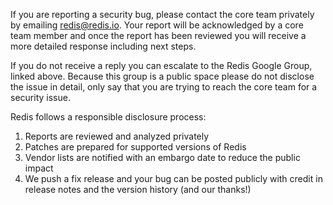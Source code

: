 If you are reporting a security bug, please contact the core team privately
by emailing redis@redis.io. Your report will be acknowledged by a core team
member and once the report has been reviewed you will receive a more detailed
response including next steps.

If you do not receive a reply you can escalate to the Redis Google Group,
linked above. Because this group is a public space please do not disclose the
issue in detail, only say that you are trying to reach the core team for a
security issue.

Redis follows a responsible disclosure process:

1. Reports are reviewed and analyzed privately
2. Patches are prepared for supported versions of Redis
3. Vendor lists are notified with an embargo date to reduce the public impact
4. We push a fix release and your bug can be posted publicly with credit in
   release notes and the version history (and our thanks!)